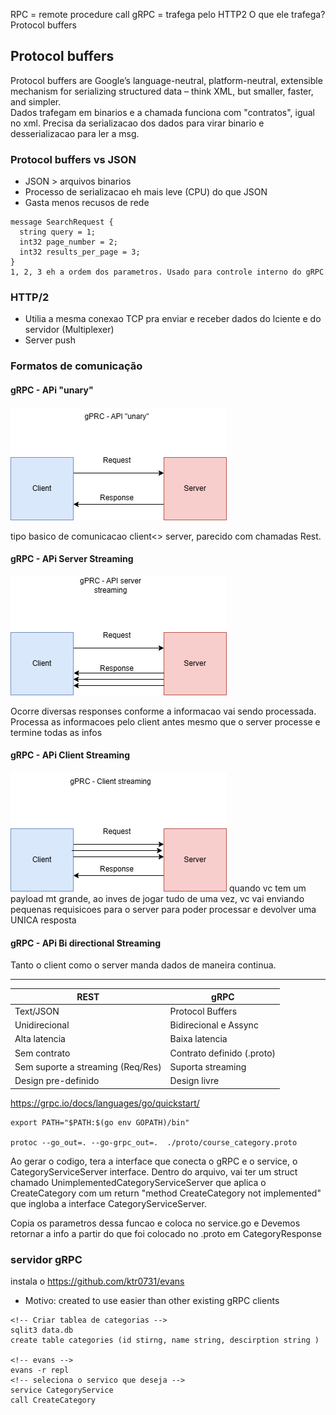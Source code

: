 RPC = remote procedure call gRPC = trafega pelo HTTP2 O que ele trafega? Protocol buffers

## Protocol buffers

Protocol buffers are Google’s language-neutral, platform-neutral, extensible mechanism for serializing structured data – think XML, but smaller, faster, and simpler. <br> Dados trafegam em binarios e a chamada funciona com "contratos", igual no xml. Precisa da serializacao dos dados para virar binario e desserializacao para ler a msg.

### Protocol buffers vs JSON

-   JSON > arquivos binarios
-   Processo de serializacao eh mais leve (CPU) do que JSON
-   Gasta menos recusos de rede

```
message SearchRequest {
  string query = 1;
  int32 page_number = 2;
  int32 results_per_page = 3;
}
1, 2, 3 eh a ordem dos parametros. Usado para controle interno do gRPC
```

### HTTP/2

-   Utilia a mesma conexao TCP pra enviar e receber dados do lciente e do servidor (Multiplexer)
-   Server push

### Formatos de comunicação

#### gRPC - APi "unary"

![alt text](gRPC-unary.png)

tipo basico de comunicacao client<> server, parecido com chamadas Rest.

#### gRPC - APi Server Streaming

![alt text](<gPRC - API server streaming.png>)

Ocorre diversas responses conforme a informacao vai sendo processada. Processa as informacoes pelo client antes mesmo que o server processe e termine todas as infos

#### gRPC - APi Client Streaming

![alt text](<gPRC - API Client streaming.png>) quando vc tem um payload mt grande, ao inves de jogar tudo de uma vez, vc vai enviando pequenas requisicoes para o server para poder processar e devolver uma UNICA resposta

#### gRPC - APi Bi directional Streaming

Tanto o client como o server manda dados de maneira continua.

---

| REST                              | gRPC                       |
| --------------------------------- | -------------------------- |
| Text/JSON                         | Protocol Buffers           |
| Unidirecional                     | Bidirecional e Assync      |
| Alta latencia                     | Baixa latencia             |
| Sem contrato                      | Contrato definido (.proto) |
| Sem suporte a streaming (Req/Res) | Suporta streaming          |
| Design pre-definido               | Design livre               |

https://grpc.io/docs/languages/go/quickstart/

```
export PATH="$PATH:$(go env GOPATH)/bin"

protoc --go_out=. --go-grpc_out=.  ./proto/course_category.proto
```

<p> 
Ao gerar o codigo, tera a interface que conecta o gRPC e o service, o CategoryServiceServer interface.
Dentro do arquivo, vai ter um struct chamado UnimplementedCategoryServiceServer que aplica o CreateCategory com um return "method CreateCategory not implemented" que ingloba a interface CategoryServiceServer.

Copia os parametros dessa funcao e coloca no service.go e Devemos retornar a info a partir do que foi colocado no .proto em CategoryResponse

</p>

### servidor gRPC

instala o https://github.com/ktr0731/evans

-   Motivo: created to use easier than other existing gRPC clients

```
<!-- Criar tablea de categorias -->
sqlit3 data.db
create table categories (id stirng, name string, descirption string )

<!-- evans -->
evans -r repl
<!-- seleciona o servico que deseja -->
service CategoryService
call CreateCategory
```
